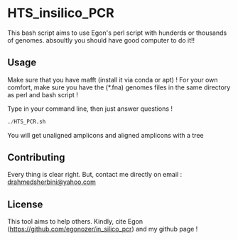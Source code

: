 # HTS_insilico_PCR

This bash script aims to use Egon's perl script with hunderds or thousands of genomes. absoultly you should have good computer to do it!!

## Usage
Make sure that you have mafft (install it via conda or apt) !
For your own comfort, make sure you have the (*.fna) genomes files in the same directory as perl and bash script !

Type in your command line, then just answer questions !


```python
./HTS_PCR.sh

```
You will get unaligned amplicons and aligned amplicons with a tree 


## Contributing
Every thing is clear right. But, contact me directly on email : drahmedsherbini@yahoo.com
## License
This tool aims to help others. Kindly, cite Egon (https://github.com/egonozer/in_silico_pcr) and my github page !
